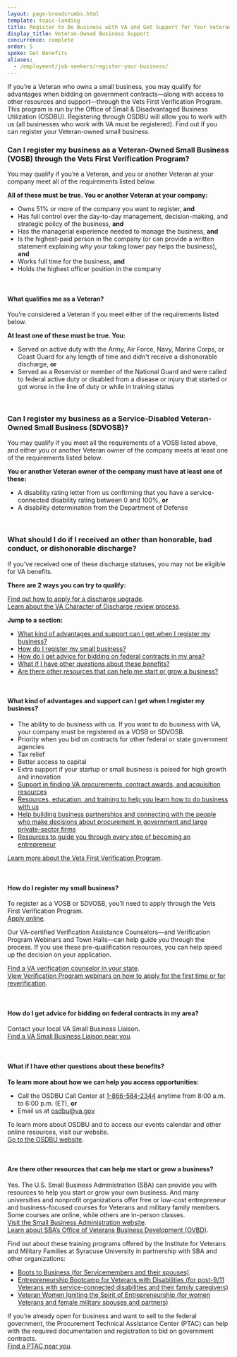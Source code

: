 ```yaml
---
layout: page-breadcrumbs.html
template: topic-landing
title: Register to Do Business with VA and Get Support for Your Veteran-Owned Small Business
display_title: Veteran-Owned Business Support
concurrence: complete
order: 5
spoke: Get Benefits
aliases:
  - /employment/job-seekers/register-your-business/
---
```


<div class="va-introtext">

If you’re a Veteran who owns a small business, you may qualify for advantages when bidding on government contracts—along with access to other resources and support—through the Vets First Verification Program. This program is run by the Office of Small & Disadvantaged Business Utilization (OSDBU). Registering through OSDBU will allow you to work with us (all businesses who work with VA must be registered). Find out if you can register your Veteran-owned small business.

</div>

<div class="feature" markdown="1">

### Can I register my business as a Veteran-Owned Small Business (VOSB) through the Vets First Verification Program?

You may qualify if you’re a Veteran, and you or another Veteran at your company meet all of the requirements listed below.

**All of these must be true. You or another Veteran at your company:**

- Owns 51% or more of the company you want to register, **and**
- Has full control over the day-to-day management, decision-making, and strategic policy of the business, **and**
- Has the managerial experience needed to manage the business, **and**
- Is the highest-paid person in the company (or can provide a written statement explaining why your taking lower pay helps the business), **and**
- Works full time for the business, **and**
- Holds the highest officer position in the company

<br>

#### What qualifies me as a Veteran?

You’re considered a Veteran if you meet either of the requirements listed below.

**At least one of these must be true. You:**

- Served on active duty with the Army, Air Force, Navy, Marine Corps, or Coast Guard for any length of time and didn't receive a dishonorable discharge, **or**
- Served as a Reservist or member of the National Guard and were called to federal active duty or disabled from a disease or injury that started or got worse in the line of duty or while in training status

<br>

### Can I register my business as a Service-Disabled Veteran-Owned Small Business (SDVOSB)?

You may qualify if you meet all the requirements of a VOSB listed above, and either you or another Veteran owner of the company meets at least one of the requirements listed below.

**You or another Veteran owner of the company must have at least one of these:**

- A disability rating letter from us confirming that you have a service-connected disability rating between 0 and 100%, **or**
- A disability determination from the Department of Defense

<br>

### What should I do if I received an other than honorable, bad conduct, or dishonorable discharge?

If you've received one of these discharge statuses, you may not be eligible for VA benefits.

**There are 2 ways you can try to qualify:**

[Find out how to apply for a discharge upgrade](/records/discharge-upgrade/).<br/>
[Learn about the VA Character of Discharge review process](/records/discharge-upgrade/#other-options).

</div>

**Jump to a section:**
- [What kind of advantages and support can I get when I register my business?](#business-advantages)
- [How do I register my small business?](#business-how)
- [How do I get advice for bidding on federal contracts in my area?](#business-bidding)
- [What if I have other questions about these benefits?](#business-questions)
- [Are there other resources that can help me start or grow a business?](#business-resources)

<br>
<span id="business-advantages">

#### What kind of advantages and support can I get when I register my business?

- The ability to do business with us. If you want to do business with VA, your company must be registered as a VOSB or SDVOSB.
- Priority when you bid on contracts for other federal or state government agencies
- Tax relief
- Better access to capital
- Extra support if your startup or small business is poised for high growth and innovation
- [Support in finding VA procurements, contract awards, and acquisition resources](https://www.va.gov/osdbu/acquisition/index.asp)
- [Resources, education, and training to help you learn how to do business with us](https://www.va.gov/osdbu/outreach/soc/index.asp)
- [Help building business partnerships and connecting with the people who make decisions about procurement in government and large private-sector firms](https://www.va.gov/osdbu/outreach/dap/index.asp)
- [Resources to guide you through every step of becoming an entrepreneur](https://www.va.gov/OSDBU/entrepreneur/index.asp)<br>

[Learn more about the Vets First Verification Program](https://www.va.gov/osdbu/verification/index.asp).

<br>
<span id="business-how">

#### How do I register my small business?

To register as a VOSB or SDVOSB, you’ll need to apply through the Vets First Verification Program. <br>
[Apply online](https://www.vip.vetbiz.gov/).

Our VA-certified Verification Assistance Counselors—and Verification Program Webinars and Town Halls—can help guide you through the process. If you use these pre-qualification resources, you can help speed up the decision on your application.</br>

[Find a VA verification counselor in your state](https://www.va.gov/osdbu/verification/assistance/counselors.asp).</br>
[View Verification Program webinars on how to apply for the first time or for reverification](https://www.va.gov/osdbu/verification/you_asked_we_listened.asp).

<br>
<span id="business-bidding">

#### How do I get advice for bidding on federal contracts in my area?

Contact your local VA Small Business Liaison. <br>
[Find a VA Small Business Liaison near you](https://www.va.gov/OSDBU/about/contacts.asp).

<br>
<span id="business-questions">

#### What if I have other questions about these benefits?

**To learn more about how we can help you access opportunities:**

- Call the OSDBU Call Center at <a href="tel:+1866-584-2344">1-866-584-2344</a> anytime from 8:00 a.m. to 6:00 p.m. (ET), **or**
- Email us at <a href="mailto:osdbu@va.gov">osdbu@va.gov</a><br>

To learn more about OSDBU and to access our events calendar and other online resources, visit our website. <br>
[Go to the OSDBU website](https://www.va.gov/OSDBU/index.asp).

<br>
<span id="business-resources">

#### Are there other resources that can help me start or grow a business?

Yes. The U.S. Small Business Administration (SBA) can provide you with resources to help you start or grow your own business. And many universities and nonprofit organizations offer free or low-cost entrepreneur and business-focused courses for Veterans and military family members. Some courses are online, while others are in-person classes.</br>
[Visit the Small Business Administration website](https://www.sba.gov/).</br>
[Learn about SBA’s Office of Veterans Business Development (OVBD)](https://www.sba.gov/business-guide/grow/veteran-owned-businesses-programs#section-header-0).<br>

Find out about these training programs offered by the Institute for Veterans and Military Families at Syracuse University in partnership with SBA and other organizations:
- [Boots to Business (for Servicemembers and their spouses)](https://ivmf.syracuse.edu/veteran-and-family-resources/starting-growing-a-business/boots-to-business/).
- [Entrepreneurship Bootcamp for Veterans with Disabilities (for post-9/11 Veterans with service-connected disabilities and their family caregivers)](http://ebv.vets.syr.edu/)
- [Veteran Women Igniting the Spirit of Entrepreneurship (for women Veterans and female military spouses and partners)](https://ivmf.syracuse.edu/veteran-and-family-resources/starting-growing-a-business/v-wise/)<br>

If you’re already open for business and want to sell to the federal government, the Procurement Technical Assistance Center (PTAC) can help with the required documentation and registration to bid on government contracts.<br>
[Find a PTAC near you](http://www.aptac-us.org/).
